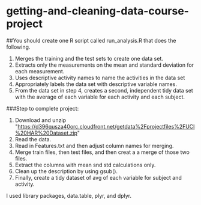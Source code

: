 # getting-and-cleaning-data-course-project

##You should create one R script called run_analysis.R that does the following.

1. Merges the training and the test sets to create one data set.
2. Extracts only the measurements on the mean and standard deviation for each measurement.
3. Uses descriptive activity names to name the activities in the data set
4. Appropriately labels the data set with descriptive variable names.
5. From the data set in step 4, creates a second, independent tidy data set with the average of each variable for each activity and each subject.

###Step to complete project:

1. Download and unzip "https://d396qusza40orc.cloudfront.net/getdata%2Fprojectfiles%2FUCI%20HAR%20Dataset.zip"
2. Read the data.
3. Read in Features.txt and then adjust column names for merging.
4. Merge train files, then test files, and then creat a a merge of those two files.
5. Extract the columns with mean snd std calculations only.
6. Clean up the description by using gsub().
7. Finally, create a tidy dataset of avg of each variable for subject and activity.

I used library packages, data.table, plyr, and dplyr.